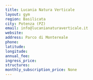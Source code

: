 ```yaml
---
title: Lucania Natura Verticale
layout: gym
region: Basilicata
city: Potenza (PZ)
email: info@lucanianaturaverticale.it
website: 
address: Parco di Montereale
phone: 
latitude: 
longitude: 
annual_fee: 
ingress_price: 
structures: 
monthly_subscription_price: None
---
```


